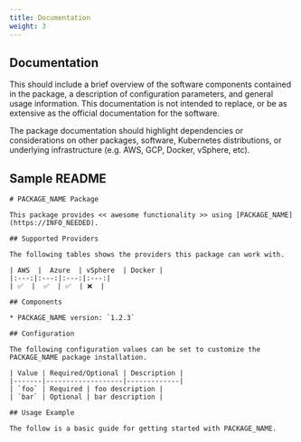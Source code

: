 ```yaml
---
title: Documentation
weight: 3
---
```


## Documentation

This should include a brief overview of the software components contained in the package, a description of configuration parameters, and general usage information. This documentation is not intended to replace, or be as extensive as the official documentation for the software.

The package documentation should highlight dependencies or considerations on other packages, software, Kubernetes distributions, or underlying infrastructure (e.g. AWS, GCP, Docker, vSphere, etc).

## Sample README

```text
# PACKAGE_NAME Package

This package provides << awesome functionality >> using [PACKAGE_NAME](https://INFO_NEEDED).

## Supported Providers

The following tables shows the providers this package can work with.

| AWS  |  Azure  | vSphere  | Docker |
|:---:|:---:|:---:|:---:|
| ✅  |  ✅  | ✅  | ❌  |

## Components

* PACKAGE_NAME version: `1.2.3`

## Configuration

The following configuration values can be set to customize the PACKAGE_NAME package installation.

| Value | Required/Optional | Description |
|-------|-------------------|-------------|
| `foo` | Required | foo description |
| `bar` | Optional | bar description |

## Usage Example

The follow is a basic guide for getting started with PACKAGE_NAME.
```
